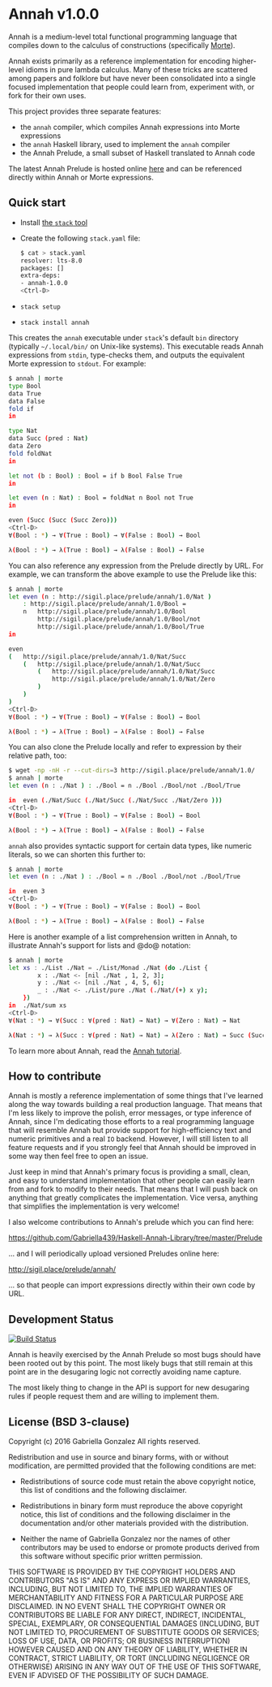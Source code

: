# Annah v1.0.0

Annah is a medium-level total functional programming language that compiles down
to the calculus of constructions
(specifically [Morte](https://github.com/Gabriella439/Haskell-Morte-Library)).

Annah exists primarily as a reference implementation for encoding higher-level
idioms in pure lambda calculus.  Many of these tricks are scattered among papers
and folklore but have never been consolidated into a single focused
implementation that people could learn from, experiment with, or fork for their
own uses.

This project provides three separate features:

* the `annah` compiler, which compiles Annah expressions into Morte
  expressions
* the `annah` Haskell library, used to implement the `annah` compiler
* the Annah Prelude, a small subset of Haskell translated to Annah code

The latest Annah Prelude is hosted online
[here](http://sigil.place/prelude/annah/1.0/)
and can be referenced directly within Annah or Morte expressions.

## Quick start

* Install [the `stack` tool](http://haskellstack.org/)
* Create the following `stack.yaml` file:

    ```bash
    $ cat > stack.yaml
    resolver: lts-8.0
    packages: []
    extra-deps:
    - annah-1.0.0
    <Ctrl-D>
    ```

* `stack setup`
* `stack install annah`

This creates the `annah` executable under `stack`'s default `bin` directory
(typically `~/.local/bin/` on Unix-like systems).  This executable reads Annah
expressions from `stdin`, type-checks them, and outputs the equivalent Morte
expression to `stdout`.  For example:

```bash
$ annah | morte
type Bool
data True
data False
fold if
in

type Nat
data Succ (pred : Nat)
data Zero
fold foldNat
in

let not (b : Bool) : Bool = if b Bool False True
in

let even (n : Nat) : Bool = foldNat n Bool not True
in

even (Succ (Succ (Succ Zero)))
<Ctrl-D>
∀(Bool : *) → ∀(True : Bool) → ∀(False : Bool) → Bool

λ(Bool : *) → λ(True : Bool) → λ(False : Bool) → False
```

You can also reference any expression from the Prelude directly by URL.  For
example, we can transform the above example to use the Prelude like this:

```bash
$ annah | morte
let even (n : http://sigil.place/prelude/annah/1.0/Nat )
    : http://sigil.place/prelude/annah/1.0/Bool =
    n   http://sigil.place/prelude/annah/1.0/Bool
        http://sigil.place/prelude/annah/1.0/Bool/not
        http://sigil.place/prelude/annah/1.0/Bool/True
in

even
(   http://sigil.place/prelude/annah/1.0/Nat/Succ
    (   http://sigil.place/prelude/annah/1.0/Nat/Succ
        (   http://sigil.place/prelude/annah/1.0/Nat/Succ
            http://sigil.place/prelude/annah/1.0/Nat/Zero
        )
    )
)
<Ctrl-D>
∀(Bool : *) → ∀(True : Bool) → ∀(False : Bool) → Bool

λ(Bool : *) → λ(True : Bool) → λ(False : Bool) → False
```

You can also clone the Prelude locally and refer to expression by their relative
path, too:

```bash
$ wget -np -nH -r --cut-dirs=3 http://sigil.place/prelude/annah/1.0/
$ annah | morte
let even (n : ./Nat ) : ./Bool = n ./Bool ./Bool/not ./Bool/True

in  even (./Nat/Succ (./Nat/Succ (./Nat/Succ ./Nat/Zero )))
<Ctrl-D>
∀(Bool : *) → ∀(True : Bool) → ∀(False : Bool) → Bool

λ(Bool : *) → λ(True : Bool) → λ(False : Bool) → False
```

`annah` also provides syntactic support for certain data types, like numeric
literals, so we can shorten this further to:

```bash
$ annah | morte
let even (n : ./Nat ) : ./Bool = n ./Bool ./Bool/not ./Bool/True

in  even 3
<Ctrl-D>
∀(Bool : *) → ∀(True : Bool) → ∀(False : Bool) → Bool

λ(Bool : *) → λ(True : Bool) → λ(False : Bool) → False
```

Here is another example of a list comprehension written in Annah, to illustrate
Annah's support for lists and @do@ notation:

```bash
$ annah | morte
let xs : ./List ./Nat = ./List/Monad ./Nat (do ./List {
        x : ./Nat <- [nil ./Nat , 1, 2, 3];
        y : ./Nat <- [nil ./Nat , 4, 5, 6];
        _ : ./Nat <- ./List/pure ./Nat (./Nat/(+) x y);
    })
in  ./Nat/sum xs
<Ctrl-D>
∀(Nat : *) → ∀(Succ : ∀(pred : Nat) → Nat) → ∀(Zero : Nat) → Nat

λ(Nat : *) → λ(Succ : ∀(pred : Nat) → Nat) → λ(Zero : Nat) → Succ (Succ (Succ (Succ (Succ (Succ (Succ (Succ (Succ (Succ (Succ (Succ (Succ (Succ (Succ (Succ (Succ (Succ (Succ (Succ (Succ (Succ (Succ (Succ (Succ (Succ (Succ (Succ (Succ (Succ (Succ (Succ (Succ (Succ (Succ (Succ (Succ (Succ (Succ (Succ (Succ (Succ (Succ (Succ (Succ (Succ (Succ (Succ (Succ (Succ (Succ (Succ (Succ (Succ (Succ (Succ (Succ (Succ (Succ (Succ (Succ (Succ (Succ Zero))))))))))))))))))))))))))))))))))))))))))))))))))))))))))))))
```

To learn more about Annah, read the
[Annah tutorial](http://hackage.haskell.org/package/annah/docs/Annah-Tutorial.html).

## How to contribute

Annah is mostly a reference implementation of some things that I've learned
along the way towards building a real production language.  That means that I'm
less likely to improve the polish, error messages, or type inference of Annah,
since I'm dedicating those efforts to a real programming language that will
resemble Annah but provide support for high-efficiency text and numeric
primitives and a real `IO` backend.  However, I will still listen to all feature
requests and if you strongly feel that Annah should be improved in some way
then feel free to open an issue.

Just keep in mind that Annah's primary focus is providing a small, clean, and
easy to understand implementation that other people can easily learn from and
fork to modify to their needs.  That means that I will push back on anything
that greatly complicates the implementation.  Vice versa, anything that
simplifies the implementation is very welcome!

I also welcome contributions to Annah's prelude which you can find here:

https://github.com/Gabriella439/Haskell-Annah-Library/tree/master/Prelude

... and I will periodically upload versioned Preludes online here:

http://sigil.place/prelude/annah/

... so that people can import expressions directly within their own code by
URL.

## Development Status

[![Build Status](https://travis-ci.org/Gabriella439/Haskell-Annah-Library.png)](https://travis-ci.org/Gabriella439/Haskell-Annah-Library)

Annah is heavily exercised by the Annah Prelude so most bugs should have been
rooted out by this point.  The most likely bugs that still remain at this point
are in the desugaring logic not correctly avoiding name capture.

The most likely thing to change in the API is support for new desugaring rules
if people request them and are willing to implement them.

## License (BSD 3-clause)

Copyright (c) 2016 Gabriella Gonzalez
All rights reserved.

Redistribution and use in source and binary forms, with or without modification,
are permitted provided that the following conditions are met:

* Redistributions of source code must retain the above copyright notice, this
  list of conditions and the following disclaimer.

* Redistributions in binary form must reproduce the above copyright notice, this
  list of conditions and the following disclaimer in the documentation and/or
  other materials provided with the distribution.

* Neither the name of Gabriella Gonzalez nor the names of other contributors may
  be used to endorse or promote products derived from this software without
  specific prior written permission.

THIS SOFTWARE IS PROVIDED BY THE COPYRIGHT HOLDERS AND CONTRIBUTORS "AS IS" AND
ANY EXPRESS OR IMPLIED WARRANTIES, INCLUDING, BUT NOT LIMITED TO, THE IMPLIED
WARRANTIES OF MERCHANTABILITY AND FITNESS FOR A PARTICULAR PURPOSE ARE
DISCLAIMED. IN NO EVENT SHALL THE COPYRIGHT OWNER OR CONTRIBUTORS BE LIABLE FOR
ANY DIRECT, INDIRECT, INCIDENTAL, SPECIAL, EXEMPLARY, OR CONSEQUENTIAL DAMAGES
(INCLUDING, BUT NOT LIMITED TO, PROCUREMENT OF SUBSTITUTE GOODS OR SERVICES;
LOSS OF USE, DATA, OR PROFITS; OR BUSINESS INTERRUPTION) HOWEVER CAUSED AND ON
ANY THEORY OF LIABILITY, WHETHER IN CONTRACT, STRICT LIABILITY, OR TORT
(INCLUDING NEGLIGENCE OR OTHERWISE) ARISING IN ANY WAY OUT OF THE USE OF THIS
SOFTWARE, EVEN IF ADVISED OF THE POSSIBILITY OF SUCH DAMAGE.

